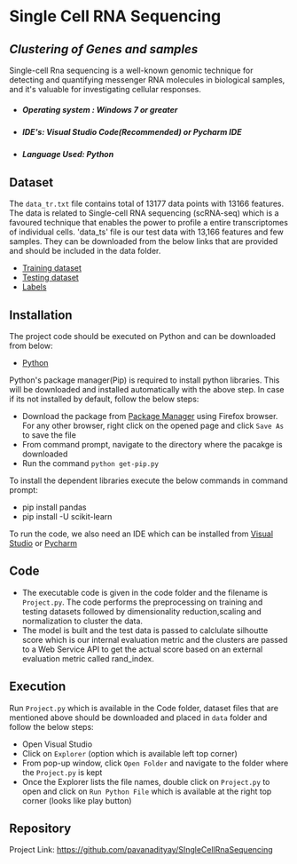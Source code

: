 # Single Cell RNA Sequencing
## _Clustering of Genes and samples_

Single-cell Rna sequencing is a well-known genomic technique for detecting and quantifying messenger RNA molecules in biological samples, and it's valuable for investigating cellular responses.

- ##### Operating system : Windows 7 or greater
- #####  IDE's:  Visual Studio Code(Recommended) or Pycharm IDE
- ##### Language Used: Python

## Dataset

The `data_tr.txt` file contains total of 13177 data points with 13166 features. The data is related to Single-cell RNA sequencing (scRNA-seq) which is a favoured technique that enables the power to profile a entire transcriptomes of individual cells. 'data_ts' file is our test data with 13,166 features and few samples. They can be downloaded from the below links that are provided and should be included in the data folder.
- [Training dataset](https://drive.google.com/file/d/1wzKaUp7b6GidHez3yoH1i7RECNhLWjOu/view?usp=sharing)
- [Testing dataset](https://drive.google.com/file/d/1Tps1XNCB37uQgkjjdI_tZ_LMzxzTbe0T/view?usp=sharing)
- [Labels](https://drive.google.com/file/d/1eqDC_Jroi9kFgAM1CVKQ2vpmCrMFLz2k/view?usp=sharing)

## Installation

The project code should be executed on Python and can be downloaded from below:
- [Python](https://www.python.org/ftp/python/3.9.6/python-3.9.6-amd64.exe) 

Python's package manager(Pip) is required to install python libraries. This will be downloaded and installed automatically with the above step. In case if its not installed by default, follow the below steps:
- Download the package from [Package Manager](https://bootstrap.pypa.io/get-pip.py) using Firefox browser. For any other browser, right click on the opened page and click `Save As` to save the file
- From command prompt, navigate to the directory where the pacakge is downloaded
- Run the command `python get-pip.py`

To install the dependent libraries execute the below commands in command prompt:
- pip install pandas
- pip install -U scikit-learn

To run the code, we also need an IDE which can be installed from [Visual Studio](https://code.visualstudio.com/docs/python/python-tutorial)  or [Pycharm](https://www.jetbrains.com/pycharm/download/#section=windows)

## Code

- The executable code is given in the code folder and the filename is `Project.py`. The code performs the preprocessing on training and testing datasets followed by dimensionality reduction,scaling and normalization to cluster the data.
-  The model is built and the test data is passed to calclulate silhoutte score which is our internal evaluation metric and the clusters are passed to a Web Service API to get the actual score based on an external evaluation metric called rand_index. 

## Execution
Run `Project.py` which is available in the Code folder, dataset files that are mentioned above should be downloaded and placed in `data` folder and follow the below steps:
- Open Visual Studio
- Click on `Explorer` (option which is available left top corner)
- From pop-up window, click `Open Folder` and navigate to the folder where the `Project.py` is kept
- Once the Explorer lists the file names, double click on `Project.py` to open and click on `Run Python File` which is available at the right top corner (looks like play button)

## Repository

Project Link: https://github.com/pavanadityay/SIngleCellRnaSequencing








